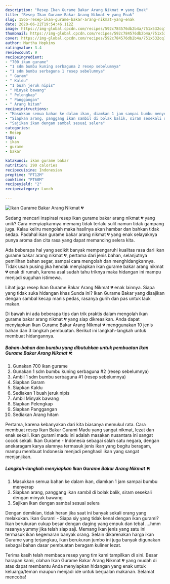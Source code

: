```yaml
---
description: "Resep Ikan Gurame Bakar Arang Nikmat 💔 yang Enak"
title: "Resep Ikan Gurame Bakar Arang Nikmat 💔 yang Enak"
slug: 1565-resep-ikan-gurame-bakar-arang-nikmat-yang-enak
date: 2020-06-22T19:54:46.112Z
image: https://img-global.cpcdn.com/recipes/592c784576db2b4a/751x532cq70/ikan-gurame-bakar-arang-nikmat-💔-foto-resep-utama.jpg
thumbnail: https://img-global.cpcdn.com/recipes/592c784576db2b4a/751x532cq70/ikan-gurame-bakar-arang-nikmat-💔-foto-resep-utama.jpg
cover: https://img-global.cpcdn.com/recipes/592c784576db2b4a/751x532cq70/ikan-gurame-bakar-arang-nikmat-💔-foto-resep-utama.jpg
author: Martha Hopkins
ratingvalue: 3.4
reviewcount: 9
recipeingredient:
- "700 ikan gurame"
- "1 sdm bumbu kuning serbaguna 2 resep sebelumnya"
- "1 sdm bumbu serbaguna 1 resep sebelumnya"
- " Garam"
- " Kaldu"
- "1 buah jeruk nipis"
- " Minyak bawang"
- " Pelengkap"
- " Panggangan"
- " Arang hitam"
recipeinstructions:
- "Masukkan semua bahan ke dalam ikan, diamkan 1 jam sampai bumbu menyerap"
- "Siapkan arang, panggang ikan sambil di bolak balik, siram sesekali dengan minyak bawang"
- "Sajikan ikan dengan sambal sesuai selera"
categories:
- Resep
tags:
- ikan
- gurame
- bakar

katakunci: ikan gurame bakar 
nutrition: 290 calories
recipecuisine: Indonesian
preptime: "PT12M"
cooktime: "PT60M"
recipeyield: "2"
recipecategory: Lunch

---
```



![Ikan Gurame Bakar Arang Nikmat 💔](https://img-global.cpcdn.com/recipes/592c784576db2b4a/751x532cq70/ikan-gurame-bakar-arang-nikmat-💔-foto-resep-utama.jpg)

Sedang mencari inspirasi resep ikan gurame bakar arang nikmat 💔 yang unik? Cara menyiapkannya memang tidak terlalu sulit namun tidak gampang juga. Kalau keliru mengolah maka hasilnya akan hambar dan bahkan tidak sedap. Padahal ikan gurame bakar arang nikmat 💔 yang enak selayaknya punya aroma dan cita rasa yang dapat memancing selera kita.

Ada beberapa hal yang sedikit banyak mempengaruhi kualitas rasa dari ikan gurame bakar arang nikmat 💔, pertama dari jenis bahan, selanjutnya pemilihan bahan segar, sampai cara mengolah dan menghidangkannya. Tidak usah pusing jika hendak menyiapkan ikan gurame bakar arang nikmat 💔 enak di rumah, karena asal sudah tahu triknya maka hidangan ini mampu menjadi suguhan istimewa.

Lihat juga resep Ikan Gurame Bakar Arang Nikmat 💔 enak lainnya. Siapa yang tidak suka hidangan khas Sunda ini? Ikan Gurame Bakar yang disajikan dengan sambal kecap manis pedas, rasanya gurih dan pas untuk lauk makan.


Di bawah ini ada beberapa tips dan trik praktis dalam mengolah ikan gurame bakar arang nikmat 💔 yang siap dikreasikan. Anda dapat menyiapkan Ikan Gurame Bakar Arang Nikmat 💔 menggunakan 10 jenis bahan dan 3 langkah pembuatan. Berikut ini langkah-langkah untuk membuat hidangannya.

<!--inarticleads1-->

##### Bahan-bahan dan bumbu yang dibutuhkan untuk pembuatan Ikan Gurame Bakar Arang Nikmat 💔:

1. Gunakan 700 ikan gurame
1. Gunakan 1 sdm bumbu kuning serbaguna #2 (resep sebelumnya)
1. Ambil 1 sdm bumbu serbaguna #1 (resep sebelumnya)
1. Siapkan  Garam
1. Siapkan  Kaldu
1. Sediakan 1 buah jeruk nipis
1. Ambil  Minyak bawang
1. Siapkan  Pelengkap
1. Siapkan  Panggangan
1. Sediakan  Arang hitam


Pertama, karena kebanyakan dari kita biasanya memukul rata. Cara membuat resep Ikan Bakar Gurami Madu yang sangat nikmat, lezat dan enak sekali. Ikan gurami madu ini adalah masakan nusantara ini sangat cocok sekali. Ikan Gurame - Indonesia sebagai salah satu negara, dengan anekaragam karya alamnya termasuk jenis ikan yang begitu beragam, mampu membuat Indonesia menjadi penghasil ikan yang sangat menjanjikan. 

<!--inarticleads2-->

##### Langkah-langkah menyiapkan Ikan Gurame Bakar Arang Nikmat 💔:

1. Masukkan semua bahan ke dalam ikan, diamkan 1 jam sampai bumbu menyerap
1. Siapkan arang, panggang ikan sambil di bolak balik, siram sesekali dengan minyak bawang
1. Sajikan ikan dengan sambal sesuai selera


Dengan demikian, tidak heran jika saat ini banyak sekali orang yang melakukan. Ikan Gurami - Siapa siy yang tidak kenal dengan ikan gurami? Ikan berukuran cukup besar dengan daging yang empuk dan tebal ….hmm rasanya yummy jika telah siap saji. Memang ikan jenis yang satu ini termasuk ikan kegemaran banyak orang. Selain dikarenakan harga ikan Gurame yang terjangkau, ikan berukuran jumbo ini juga banyak digunakan sebagai bahan dasar pembuatan beragam kuliner lezat. 

Terima kasih telah membaca resep yang tim kami tampilkan di sini. Besar harapan kami, olahan Ikan Gurame Bakar Arang Nikmat 💔 yang mudah di atas dapat membantu Anda menyiapkan hidangan yang enak untuk keluarga/teman maupun menjadi ide untuk berjualan makanan. Selamat mencoba!
